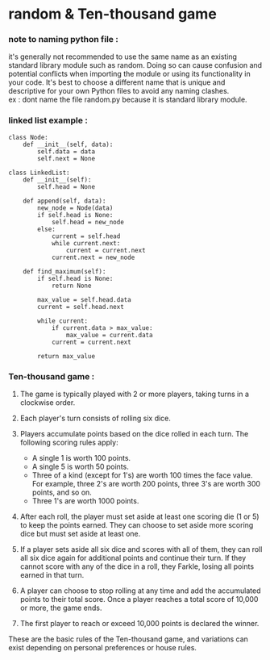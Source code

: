 # random & Ten-thousand game

### note to naming python file :
it's generally not recommended to use the same name as an existing standard library module such as random. Doing so can cause confusion and potential conflicts when importing the module or using its functionality in your code. It's best to choose a different name that is unique and descriptive for your own Python files to avoid any naming clashes.  
ex : dont name the file random.py because it is standard library module.


### linked list example :
```
class Node:
    def __init__(self, data):
        self.data = data
        self.next = None

class LinkedList:
    def __init__(self):
        self.head = None

    def append(self, data):
        new_node = Node(data)
        if self.head is None:
            self.head = new_node
        else:
            current = self.head
            while current.next:
                current = current.next
            current.next = new_node

    def find_maximum(self):
        if self.head is None:
            return None

        max_value = self.head.data
        current = self.head.next

        while current:
            if current.data > max_value:
                max_value = current.data
            current = current.next

        return max_value
```
### Ten-thousand game :
1. The game is typically played with 2 or more players, taking turns in a clockwise order.

2. Each player's turn consists of rolling six dice.

3. Players accumulate points based on the dice rolled in each turn. The following scoring rules apply:
   - A single 1 is worth 100 points.
   - A single 5 is worth 50 points.
   - Three of a kind (except for 1's) are worth 100 times the face value. For example, three 2's are worth 200 points, three 3's are worth 300 points, and so on.
   - Three 1's are worth 1000 points.

4. After each roll, the player must set aside at least one scoring die (1 or 5) to keep the points earned. They can choose to set aside more scoring dice but must set aside at least one.

5. If a player sets aside all six dice and scores with all of them, they can roll all six dice again for additional points and continue their turn. If they cannot score with any of the dice in a roll, they Farkle, losing all points earned in that turn.

6. A player can choose to stop rolling at any time and add the accumulated points to their total score. Once a player reaches a total score of 10,000 or more, the game ends.

7. The first player to reach or exceed 10,000 points is declared the winner.

These are the basic rules of the Ten-thousand game, and variations can exist depending on personal preferences or house rules.
